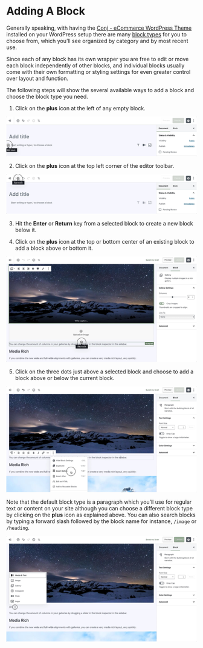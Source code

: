 # Adding A Block

Generally speaking, with having the [Conj - eCommerce WordPress Theme](https://themeforest.net/item/conj-ecommerce-wordpress-theme/21935639?ref=mypreview) installed on your WordPress setup there are many [block types](https://mypreview.github.io/Conj/#/?id=gutenberg-blocks) for you to choose from, which you’ll see organized by category and by most recent use. 

Since each of any block has its own wrapper you are free to edit or move each block independently of other blocks, and individual blocks usually come with their own formatting or styling settings for even greater control over layout and function.

The following steps will show the several available ways to add a block and choose the block type you need.

1. Click on the **plus** icon at the left of any empty block.

![Gutenberg add block](img/gutenberg-adding-block-1.jpg)

2. Click on the **plus** icon at the top left corner of the editor toolbar.

![Gutenberg add block](img/gutenberg-adding-block-2.jpg)

3. Hit the **Enter** or **Return** key from a selected block to create a new block below it.

4. Click on the **plus** icon at the top or bottom center of an existing block to add a block above or bottom it.

![Gutenberg add block](img/gutenberg-adding-block-4.jpg)

5. Click on the three dots just above a selected block and choose to add a block above or below the current block.

![Gutenberg add block](img/gutenberg-adding-block-5.jpg)

Note that the default block type is a paragraph which you’ll use for regular text or content on your site although you can choose a different block type by clicking on the **plus** icon as explained above. You can also search blocks by typing a forward slash followed by the block name for instance, `/image` or `/heading`.

![Shortcut to block type](img/gutenberg-block-type-shortcut.jpg)

